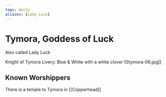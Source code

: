 ```yaml
---
tags: deity
aliases: [Lady Luck]
---
```

# Tymora, Goddess of Luck

Also called Lady Luck

Knight of Tymora
Livery: Blue & White with a white clover
![[tymora-06.jpg]]
## Known Worshippers
There is a temple to Tymora in [[Copperhead]]